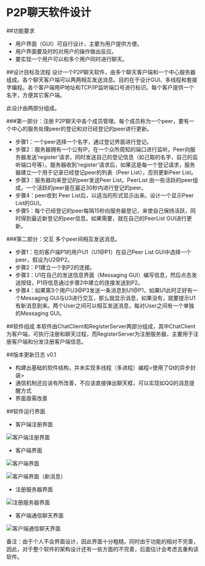P2P聊天软件设计
========================================================================================

##功能要求
* 用户界面（GUI）可自行设计，主要为用户提供方便。
* 用户界面要及时的对用户的操作做出反应。
* 要实现一个用户可以和多个用户同时进行聊天。

##设计目标及流程
设计一个P2P聊天软件，由多个聊天客户端和一个中心服务器组成。各个聊天客户端可以两两相互发送消息。目的在于设计GUI、多线程和套接字编程。各个客户端用IP地址和TCP/IP监听端口号进行标识。每个客户提供一个名字，方便其它客户端。

此设计由两部分组成。

###第一部分：注册
P2P聊天中各个成员管理。每个成员称为一个peer，要有一个中心的服务处理peer的登记和对已经登记的peer进行更新。 
* 步骤1：一个peer选择一个名字，通过登记界面进行登记。
* 步骤2：服务器拥有一个公有IP，在一个众所周知的端口进行监听。Peer向服务器发送‘register’请求，同时发送自己的登记信息（如己取的名字，自己的监听端口号等）。服务器收到‘register’请求后，如果这是每一个登记请求，服务器建立一个用于记录已经登记peer的列表（Peer List），否则更新Peer List。
* 步骤3：服务器向来登记的peer发送Peer List。PeerList 由一些活跃的peer组成，一个活跃的peer是在最近30秒内进行登记的peer。
* 步骤4：peer收到 Peer List后，以适当的形式显示出来。设计一个显示Peer List的GUI。
* 步骤5：每个已经登记的peer每隔15秒向服务器登记，来使自己保持活跃，同时得到最近新登记的peer信息。如果需要，就在自己的PeerList GUI进行更新。

###第二部分：交互
多个peer间相互发送消息。
* 步骤1：在的客户端P1的用户U1（U1@P1）在自己Peer List GUI中选择一个peer，假设为U2@P2。
* 步骤2：P1建立一个到P2的连接。
* 步骤3：U1在自己的发送信息界面（Messaging GUI）编写信息，然后点击发送按钮，P1将信息通过步骤2中建立的连接发送到P2。
* 步骤4：如果第3个用户U3@P3发送一条消息到U1@P1，如果U1此时正好有一个Messaging GUI与U3进行交互，那么就显示消息，如果没有，就要提示U1有新消息到来。两个User之间可以相互发送消息，每对User之间有一个单独的Messaging GUI。

##软件组成
本软件由ChatClient和RegisterServer两部分组成，其中ChatClient为客户端，可执行注册和聊天过程，而RegisterServer为注册服务器，主要用于注册客户端和分发注册客户端信息。

##版本更新日志
v0.1
+ 构建出基础的软件结构，并未实现多线程（多进程）编程<使用了Qt的异步封装>
+ 通信机制还应该有所改善，不应该直接弹出聊天框，可以实现如QQ的消息提醒方式
+ 界面亟需改善

##软件运行界面
* 客户端注册界面

![客户端注册界面](https://raw.githubusercontent.com/adoryn/P2PChatRoom/master/Material/register_gui.jpg)

* 客户端界面

![客户端界面](https://raw.githubusercontent.com/adoryn/P2PChatRoom/master/Material/client_gui.jpg)

![客户端界面（新消息）](https://raw.githubusercontent.com/adoryn/P2PChatRoom/master/Material/client_gui2.jpg)

* 注册服务器界面

![注册服务器界面](https://raw.githubusercontent.com/adoryn/P2PChatRoom/master/Material/register_server_gui.jpg)

* 客户端通信聊天界面

![客户端通信聊天界面](https://raw.githubusercontent.com/adoryn/P2PChatRoom/master/Material/chat_dialog.jpg)

备注：由于个人不会界面设计，因此界面十分粗糙。同时由于功能的相对不完善，因此，对于整个软件的架构设计还有一些方面的不完善，后面估计会考虑去重构该软件。
